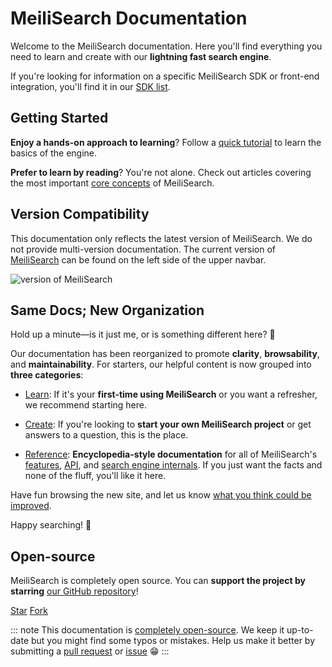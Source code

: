 # MeiliSearch Documentation

Welcome to the MeiliSearch documentation. Here you'll find everything you need to learn and create with our **lightning fast search engine**.

[<linkButton text="🔎 WHAT IS MEILISEARCH?"/>](/learn/what_is_meilisearch)

If you're looking for information on a specific MeiliSearch SDK or front-end integration, you'll find it in our [SDK list](/learn/what_is_meilisearch/sdks.md).

## Getting Started

**Enjoy a hands-on approach to learning**? Follow a [quick tutorial](/learn/tutorials/getting_started.md) to learn the basics of the engine.

**Prefer to learn by reading**? You're not alone. Check out articles covering the most important [core concepts](/learn/core_concepts) of MeiliSearch.

## Version Compatibility

This documentation only reflects the latest version of MeiliSearch. We do not provide multi-version documentation.
The current version of [MeiliSearch](https://github.com/meilisearch/MeiliSearch) can be found on the left side of the upper navbar.

![version of MeiliSearch](/doc-version.png)

## Same Docs; New Organization

Hold up a minute—is it just me, or is something different here? 🤔

Our documentation has been reorganized to promote **clarity**, **browsability**, and **maintainability**. For starters, our helpful content is now grouped into **three categories**:

- [Learn](/learn): If it's your **first-time using MeiliSearch** or you want a refresher, we recommend starting here.

- [Create](/create): If you're looking to **start your own MeiliSearch project** or get answers to a question, this is the place.

- [Reference](/reference): **Encyclopedia-style documentation** for all of MeiliSearch's [features](/reference/features), [API](/reference/api), and [search engine internals](/reference/under_the_hood). If you just want the facts and none of the fluff, you'll like it here.

Have fun browsing the new site, and let us know [what you think could be improved](https://github.com/meilisearch/documentation/issues/new).

Happy searching! 🖖

## Open-source

MeiliSearch is completely open source. You can **support the project by starring** [our GitHub repository](https://github.com/meilisearch/MeiliSearch)!

<a class="github-button" href="https://github.com/meilisearch/MeiliSearch" data-icon="octicon-star" data-size="large" data-show-count="true" aria-label="Star meilisearch/MeiliSearch on GitHub">Star</a>
<a class="github-button" href="https://github.com/meilisearch/MeiliSearch/fork" data-icon="octicon-repo-forked" data-size="large" data-show-count="false" aria-label="Fork meilisearch/MeiliSearch on GitHub">Fork</a><!-- prettier-ignore
--><script async defer src="https://buttons.github.io/buttons.js"></script>

::: note
This documentation is [completely open-source](https://github.com/meilisearch/documentation). We keep it up-to-date but you might find some typos or mistakes. Help us make it better by submitting a [pull request](https://github.com/meilisearch/documentation/fork) or [issue](https://github.com/meilisearch/documentation/issues) 😁
:::
